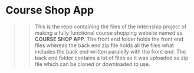 # Course Shop App

>>This is the repo containing the files of the internship project of making a fully functional course shopping website named as <b>COURSE SHOP APP</b>.
>The front end folder holds the front end files whereas the back end zip file holds all the files what includes the back end written paralelly with the front end.
>The back end folder contains a lot of files so it was uploaded as zip file which can be cloned or downloaded to use.
